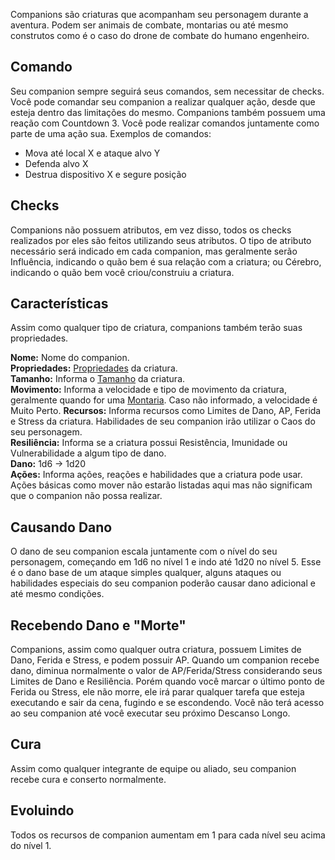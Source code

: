 Companions são criaturas que acompanham seu personagem durante a aventura. Podem ser animais de combate, montarias ou até mesmo construtos como é o caso do drone de combate do humano engenheiro.

## Comando
Seu companion sempre seguirá seus comandos, sem necessitar de checks. Você pode comandar seu companion a realizar qualquer ação, desde que esteja dentro das limitações do mesmo. Companions também possuem uma reação com Countdown 3. Você pode realizar comandos juntamente como parte de uma ação sua. Exemplos de comandos:

- Mova até local X e ataque alvo Y
- Defenda alvo X
- Destrua dispositivo X e segure posição

## Checks
Companions não possuem atributos, em vez disso, todos os checks realizados por eles são feitos utilizando seus atributos. O tipo de atributo necessário será indicado em cada companion, mas geralmente serão Influência, indicando o quão bem é sua relação com a criatura; ou Cérebro, indicando o quão bem você criou/construiu a criatura.

## Características
Assim como qualquer tipo de criatura, companions também terão suas propriedades.

**Nome:** Nome do companion.  
**Propriedades:** [Propriedades](./properties.md#propriedades-de-espécies-e-criaturas) da criatura.  
**Tamanho:** Informa o [Tamanho](./distance.md#tamanho) da criatura.  
**Movimento:** Informa a velocidade e tipo de movimento da criatura, geralmente quando for uma [Montaria](./transport.md#montaria). Caso não informado, a velocidade é Muito Perto.
**Recursos:** Informa recursos como Limites de Dano, AP, Ferida e Stress da criatura. Habilidades de seu companion irão utilizar o Caos do seu personagem.  
**Resiliência:** Informa se a criatura possui Resistência, Imunidade ou Vulnerabilidade a algum tipo de dano.  
**Dano:** 1d6 -> 1d20  
**Ações:** Informa ações, reações e habilidades que a criatura pode usar. Ações básicas como mover não estarão listadas aqui mas não significam que o companion não possa realizar.  

## Causando Dano
O dano de seu companion escala juntamente com o nível do seu personagem, começando em 1d6 no nível 1 e indo até 1d20 no nível 5. Esse é o dano base de um ataque simples qualquer, alguns ataques ou habilidades especiais do seu companion poderão causar dano adicional e até mesmo condições.

## Recebendo Dano e "Morte"
Companions, assim como qualquer outra criatura, possuem Limites de Dano, Ferida e Stress, e podem possuir AP. Quando um companion recebe dano, diminua normalmente o valor de AP/Ferida/Stress considerando seus Limites de Dano e Resiliência. Porém quando você marcar o último ponto de Ferida ou Stress, ele não morre, ele irá parar qualquer tarefa que esteja executando e sair da cena, fugindo e se escondendo. Você não terá acesso ao seu companion até você executar seu próximo Descanso Longo.

## Cura
Assim como qualquer integrante de equipe ou aliado, seu companion recebe cura e conserto normalmente.

## Evoluindo
Todos os recursos de companion aumentam em 1 para cada nível seu acima do nível 1.

